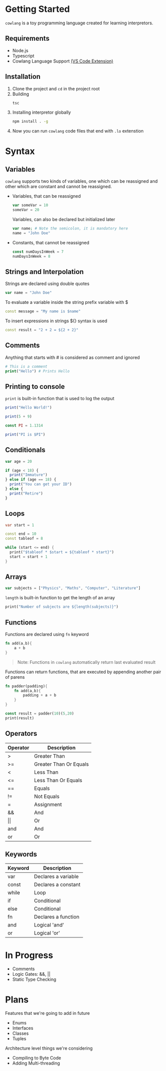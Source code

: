 # Getting Started

`cowlang` is a toy programming language created for learning interpretors.

## Requirements

- Node.js
- Typescript
- Cowlang Language Support [(VS Code Extension)](https://marketplace.visualstudio.com/items?itemName=skmaky.cowlang)

## Installation

1. Clone the project and `cd` in the project root
2. Building
   ```bash
   tsc
   ```
3. Installing interpretor globally
   ```bash
   npm install . -g
   ```
4. Now you can run `cowlang` code files that end with `.lo` extenstion

# Syntax

## Variables

`cowlang` supports two kinds of variables, one which can be reassigned and other which are constant and cannot be reassigned.

- Variables, that can be reassigned

  ```javascript
  var someVar = 10
  someVar = 20
  ```

  Variables, can also be declared but initialized
  later

  ```php
  var name; # Note the semicolon, it is mandatory here
  name = "John Doe"
  ```

- Constants, that cannot be reassigned
  ```javascript
  const numDaysInWeek = 7
  numDaysInWeek = 8
  ```

## Strings and Interpolation

Strings are declared using double quotes

```javascript
var name = "John Doe"
```

To evaluate a variable inside the string prefix variable with $

```dart
const message = "My name is $name"
```

To insert expressions in strings ${} syntax is used

```dart
const result = "2 + 2 = ${2 + 2}"
```

## Comments

Anything that starts with # is considered as comment and ignored

```php
# This is a comment
print("Hello") # Prints Hello
```

## Printing to console

`print` is built-in function that is used to log the output

```javascript
print("Hello World!")

print(5 + 9)

const PI = 1.1314

print("PI is $PI")
```

## Conditionals

```javascript
var age = 20

if (age < 18) {
  print("Immature")
} else if (age == 18) {
  print("You can get your ID")
} else {
  print("Retire")
}
```

## Loops

```dart
var start = 1

const end = 10
const tableof = 8

while (start <= end) {
  print("$tableof * $start = ${tableof * start}")
  start = start + 1
}
```

## Arrays

```javascript
var subjects = ["Physics", "Maths", "Computer", "Literature"]
```

`length` is built-in function to get the length of an array

```dart
print("Number of subjects are ${length(subjects)}")
```

## Functions

Functions are declared using `fn` keyword

```rust
fn add(a,b){
    a + b
}
```

> Note: Functions in `cowlang` automatically return last evaluated result

Functions can return functions, that are executed by appending another pair of parens

```rust
fn padder(padding){
    fn add(a,b){
        padding + a + b
    }
}

const result = padder(10)(5,20)
print(result)
```

## Operators

| Operator | Description            |
| -------- | ---------------------- |
| >        | Greater Than           |
| >=       | Greater Than Or Equals |
| <        | Less Than              |
| <=       | Less Than Or Equals    |
| ==       | Equals                 |
| !=       | Not Equals             |
| =        | Assignment             |
| &&       | And                    |
| \|\|     | Or                     |
| and      | And                    |
| or       | Or                     |

## Keywords

| Keyword | Description         |
| ------- | ------------------- |
| var     | Declares a variable |
| const   | Declares a constant |
| while   | Loop                |
| if      | Conditional         |
| else    | Conditional         |
| fn      | Declares a function |
| and     | Logical 'and'       |
| or      | Logical 'or'        |

# In Progress

- Comments
- Logic Gates: &&, ||
- Static Type Checking

# Plans

Features that we're going to add in future

- Enums
- Interfaces
- Classes
- Tuples

Architecture level things we're considering

- Compiling to Byte Code
- Adding Multi-threading
